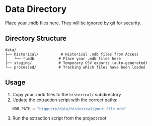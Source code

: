 # Data Directory

Place your .mdb files here. They will be ignored by git for security.

## Directory Structure

```
data/
├── historical/          # Historical .mdb files from Access
│   └── *.mdb           # Place your .mdb files here
├── staging/            # Temporary CSV exports (auto-generated)
└── processed/          # Tracking which files have been loaded
```

## Usage

1. Copy your .mdb files to the `historical/` subdirectory
2. Update the extraction script with the correct paths:
   ```python
   MDB_PATH = "bigquery/data/historical/your_file.mdb"
   ```
3. Run the extraction script from the project root